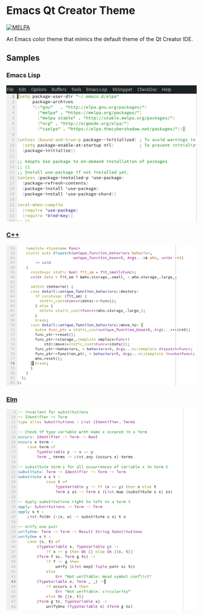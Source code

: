 # Emacs Qt Creator Theme

[![MELPA](https://melpa.org/packages/qtcreator-theme-badge.svg)](https://melpa.org/#/qtcreator-theme)

An Emacs color theme that mimics the default theme of the Qt Creator IDE.

## Samples
### Emacs Lisp
![Screenshot for Emacs Lisp](https://raw.githubusercontent.com/LesleyLai/emacs-qtcreator-theme/master/screenshot-elisp.png "Screenshot for Emacs Lisp")

### [C++](https://isocpp.org/)
![Screenshot for C++](https://raw.githubusercontent.com/LesleyLai/emacs-qtcreator-theme/master/screenshot-cpp.png "Screenshot for C++")

### [Elm](https://elm-lang.org/)
![Screenshot for Elm](https://raw.githubusercontent.com/LesleyLai/emacs-qtcreator-theme/master/screenshot-elm.png "Screenshot for Elm")
